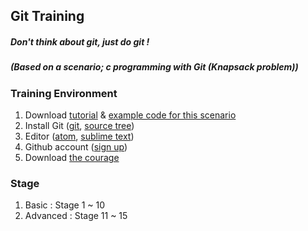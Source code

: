 ## Git Training

##### Don't think about git, just do git !
##### (Based on a scenario; c programming with Git (Knapsack problem))
### Training Environment

1. Download [tutorial](https://www.dropbox.com/s/0bplreunw6vf69p/Git-training.pdf?dl=1&pv=1) & [example code for this scenario](https://www.dropbox.com/s/wqxei7x4j1j4qhc/git-training-scenario.zip?dl=1&pv=1)
2. Install Git ([git](https://git-scm.com/downloads), [source tree](https://www.sourcetreeapp.com))
3. Editor ([atom](https://atom.io/), [sublime text](https://www.sublimetext.com/3))
4. Github account ([sign up](https://github.com/join))
5. Download [the courage](https://www.dropbox.com/s/36ifeasvhhshqj8/you_can_do_git?dl=1&pv=1)

### Stage
1. Basic : Stage 1 ~ 10
2. Advanced : Stage 11 ~ 15